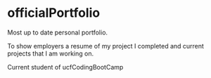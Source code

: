 # officialPortfolio
Most up to date personal portfolio.

To show employers a resume of my project I completed
and current projects that I am working on.

Current student of ucfCodingBootCamp
